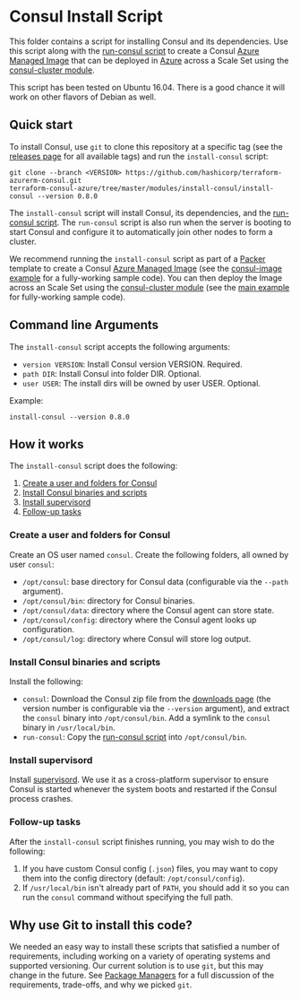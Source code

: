 # Consul Install Script

This folder contains a script for installing Consul and its dependencies. Use this script along with the
[run-consul script](https://github.com/hashicorp/terraform-azurerm-consul/tree/master/modules/run-consul) to create a Consul [Azure Managed Image](https://docs.microsoft.com/en-us/azure/virtual-machines/linux/build-image-with-packer) that can be deployed in 
[Azure](https://azure.microsoft.com/) across a Scale Set using the [consul-cluster module](https://github.com/hashicorp/terraform-azurerm-consul/tree/master/modules/consul-cluster).

This script has been tested on Ubuntu 16.04. There is a good chance it will work on other flavors of Debian as well.

## Quick start
To install Consul, use `git` to clone this repository at a specific tag (see the [releases page](../../../../releases) 
for all available tags) and run the `install-consul` script:

```
git clone --branch <VERSION> https://github.com/hashicorp/terraform-azurerm-consul.git
terraform-consul-azure/tree/master/modules/install-consul/install-consul --version 0.8.0
```

The `install-consul` script will install Consul, its dependencies, and the [run-consul script](https://github.com/hashicorp/terraform-azurerm-consul/tree/master/modules/run-consul).
The `run-consul` script is also run when the server is booting to start Consul and configure it to automatically 
join other nodes to form a cluster.

We recommend running the `install-consul` script as part of a [Packer](https://www.packer.io/) template to create a
Consul [Azure Managed Image](https://docs.microsoft.com/en-us/azure/virtual-machines/linux/build-image-with-packer) (see the 
[consul-image example](https://github.com/hashicorp/terraform-azurerm-consul/tree/master/examples/consul-image) for a 
fully-working sample code). You can then deploy the Image across an Scale Set using the [consul-cluster module](https://github.com/hashicorp/terraform-azurerm-consul/tree/master/modules/consul-cluster) 
(see the [main example](https://github.com/hashicorp/terraform-azurerm-consul/tree/master/MAIN.md) for fully-working sample code).


## Command line Arguments

The `install-consul` script accepts the following arguments:

* `version VERSION`: Install Consul version VERSION. Required. 
* `path DIR`: Install Consul into folder DIR. Optional.
* `user USER`: The install dirs will be owned by user USER. Optional.

Example:

```
install-consul --version 0.8.0
```



## How it works

The `install-consul` script does the following:

1. [Create a user and folders for Consul](#create-a-user-and-folders-for-consul)
1. [Install Consul binaries and scripts](#install-consul-binaries-and-scripts)
1. [Install supervisord](#install-supervisord)
1. [Follow-up tasks](#follow-up-tasks)


### Create a user and folders for Consul

Create an OS user named `consul`. Create the following folders, all owned by user `consul`:

* `/opt/consul`: base directory for Consul data (configurable via the `--path` argument).
* `/opt/consul/bin`: directory for Consul binaries.
* `/opt/consul/data`: directory where the Consul agent can store state.
* `/opt/consul/config`: directory where the Consul agent looks up configuration.
* `/opt/consul/log`: directory where Consul will store log output.


### Install Consul binaries and scripts

Install the following:

* `consul`: Download the Consul zip file from the [downloads page](https://www.consul.io/downloads.html) (the version 
  number is configurable via the `--version` argument), and extract the `consul` binary into `/opt/consul/bin`. Add a
  symlink to the `consul` binary in `/usr/local/bin`.
* `run-consul`: Copy the [run-consul script](https://github.com/hashicorp/terraform-azurerm-consul/tree/master/modules/run-consul) into `/opt/consul/bin`. 


### Install supervisord

Install [supervisord](http://supervisord.org/). We use it as a cross-platform supervisor to ensure Consul is started
whenever the system boots and restarted if the Consul process crashes.


### Follow-up tasks

After the `install-consul` script finishes running, you may wish to do the following:

1. If you have custom Consul config (`.json`) files, you may want to copy them into the config directory (default:
   `/opt/consul/config`).
1. If `/usr/local/bin` isn't already part of `PATH`, you should add it so you can run the `consul` command without
   specifying the full path.
   


## Why use Git to install this code?

We needed an easy way to install these scripts that satisfied a number of requirements, including working on a variety 
of operating systems and supported versioning. Our current solution is to use `git`, but this may change in the future.
See [Package Managers](/_docs/package-managers.md) for a full discussion of the requirements, trade-offs, and why we
picked `git`.
